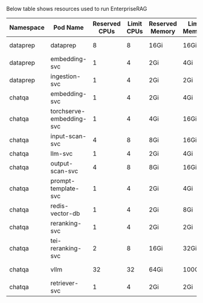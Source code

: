 Below table shows resources used to run EnterpriseRAG

| Namespace  | Pod Name | Reserved CPUs | Limit CPUs | Reserved Memory | Limit Memory | Comment |
|------------|----------|---------------|------------|-----------------|--------------|---------|
| dataprep   | dataprep | 8             | 8          | 16Gi            | 16Gi         | OMP_NUM_THREADS 8        |
| dataprep   | embedding-svc | 1             | 4          | 2Gi             | 4Gi          |         |
| dataprep    | ingestion-svc | 1             | 4          | 2Gi             | 2Gi          |         |
| chatqa   | embedding-svc | 1             | 4          | 2Gi             | 4Gi          |         |
| chatqa   | torchserve-embedding-svc| 1             | 4          | 4Gi             | 16Gi          | OMP_NUM_THREADS 4 , 4 replicas   |
| chatqa   | input-scan-svc | 4             | 8          | 8Gi             | 16Gi          |         |
| chatqa   | llm-svc| 1             | 4          | 2Gi             | 4Gi          |         |
| chatqa   | output-scan-svc| 4             | 8          | 8Gi             | 16Gi          |         |
| chatqa   | prompt-template-svc| 1             | 4          | 2Gi             | 4Gi          |         |
| chatqa   | redis-vector-db| 1             | 4          | 2Gi             | 8Gi          |         |
| chatqa   | reranking-svc| 1             | 4          | 2Gi             | 2Gi          |         |
| chatqa   | tei-reranking-svc | 2             | 8          | 16Gi             | 32Gi          |         |
| chatqa   | vllm         | 32             | 32          | 64Gi             | 100Gi          | OMP_NUM_THREADS to 32   |
| chatqa   | retriever-svc| 1             | 4          | 2Gi             | 2Gi          |         |



